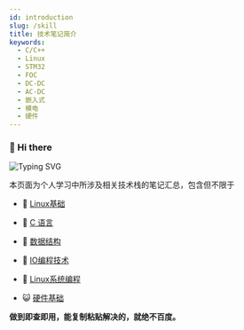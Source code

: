 ```yaml
---
id: introduction
slug: /skill
title: 技术笔记简介
keywords:
  - C/C++
  - Linux
  - STM32
  - FOC
  - DC-DC
  - AC-DC
  - 嵌入式
  - 模电
  - 硬件
---
```


### 👋 Hi there



![Typing SVG](https://readme-typing-svg.herokuapp.com?font=Handlee&center=true&vCenter=true&width=500&height=60&lines=The+traveler+often+arrives%2C+and+the+doer+often+succeeds.)

本页面为个人学习中所涉及相关技术栈的笔记汇总，包含但不限于

- 🐻 [Linux基础](https://www.disnox.top/docs/category/linux) 

- 🎃 [C 语言](https://www.disnox.top/docs/category/c-%E8%AF%AD%E8%A8%80) 

- 🚀 [数据结构](https://www.disnox.top/docs/category/%E6%95%B0%E6%8D%AE%E7%BB%93%E6%9E%84) 

- 🌋 [IO编程技术](https://www.disnox.top/docs/category/io-%E7%BC%96%E7%A8%8B%E6%8A%80%E6%9C%AF) 

- 🌁 [Linux系统编程](https://www.disnox.top/docs/category/linux-%E7%B3%BB%E7%BB%9F%E7%BC%96%E7%A8%8B) 

- 😺 [硬件基础](https://www.disnox.top/docs/category/%E7%A1%AC%E4%BB%B6%E5%9F%BA%E7%A1%80) 

**做到即查即用，能复制粘贴解决的，就绝不百度。**
